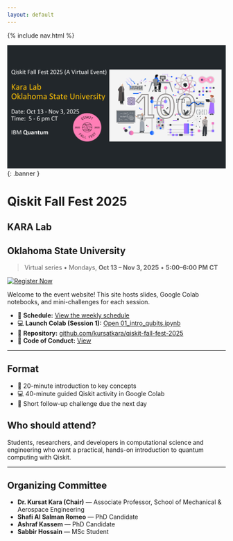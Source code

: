 ```yaml
---
layout: default
---
```


<link rel="stylesheet" href="assets/style.css">

{% include nav.html %}

![Qiskit Fall Fest 2025 Banner](assets/img/banner.jpg){: .banner }

# Qiskit Fall Fest 2025 
## KARA Lab
## Oklahoma State University

> Virtual series • Mondays, **Oct 13 – Nov 3, 2025** • **5:00–6:00 PM CT**

[![Register Now](https://img.shields.io/badge/Register-Qiskit%20Fall%20Fest%202025-brightgreen?style=for-the-badge)](https://forms.gle/QFX9VXnRvjnKLpJN6)

Welcome to the event website! This site hosts slides, Google Colab notebooks, and mini-challenges for each session.

- 📖 **Schedule:** [View the weekly schedule](schedule.md)
- 💻 **Launch Colab (Session 1):** [Open 01_intro_qubits.ipynb](../notebooks/01_intro_qubits.ipynb)
- 📂 **Repository:** [github.com/kursatkara/qiskit-fall-fest-2025](https://github.com/kursatkara/qiskit-fall-fest-2025)
- 📜 **Code of Conduct:** [View](../CODE_OF_CONDUCT.md)

---

## Format
- 🎤 20-minute introduction to key concepts  
- 💻 40-minute guided Qiskit activity in Google Colab  
- 🧩 Short follow-up challenge due the next day  

## Who should attend?
Students, researchers, and developers in computational science and engineering who want a practical, hands-on introduction to quantum computing with Qiskit.

---

## Organizing Committee

- **Dr. Kursat Kara (Chair)** — Associate Professor, School of Mechanical & Aerospace Engineering  
- **Shafi Al Salman Romeo** — PhD Candidate  
- **Ashraf Kassem** — PhD Candidate  
- **Sabbir Hossain** — MSc Student  
<!--
- **Stevens Johnson** — PhD Student  
- **Geetha Karuppasamy** — PhD Student
-->